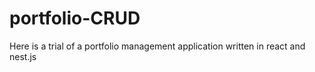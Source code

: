# portfolio-CRUD
Here is a trial of a portfolio management application written in react and nest.js
